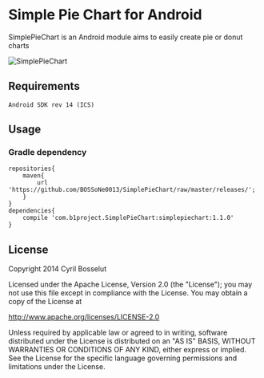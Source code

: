 Simple Pie Chart for Android
============================

SimplePieChart is an Android module aims to easily create pie or donut charts

![SimplePieChart](https://lh6.googleusercontent.com/-Ar4a6J25Czo/VGY943dwQ1I/AAAAAAAAids/nMohny_3Wwk/w437-h728-no/Screenshot_2014-11-14-18-35-20.png "SimplePieChart")

## Requirements

    Android SDK rev 14 (ICS)

## Usage

### Gradle dependency

    repositories{
        maven{
            url 'https://github.com/BOSSoNe0013/SimplePieChart/raw/master/releases/';
        }
    }
    dependencies{
        compile 'com.b1project.SimplePieChart:simplepiechart:1.1.0'
    }

## License

Copyright 2014 Cyril Bosselut

Licensed under the Apache License, Version 2.0 (the "License");
you may not use this file except in compliance with the License.
You may obtain a copy of the License at

   http://www.apache.org/licenses/LICENSE-2.0

Unless required by applicable law or agreed to in writing, software
distributed under the License is distributed on an "AS IS" BASIS,
WITHOUT WARRANTIES OR CONDITIONS OF ANY KIND, either express or implied.
See the License for the specific language governing permissions and
limitations under the License.